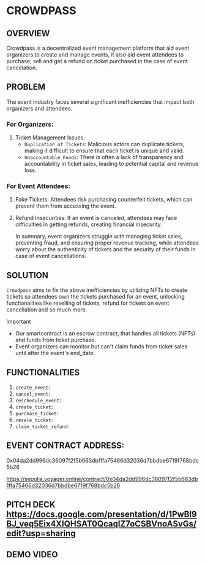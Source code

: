# CROWDPASS

## OVERVIEW
Crowdpass is a decentralized event management platform that aid event organizers to create and manage events, it also aid event attendees to purchase, sell and get a refund on ticket purchased in the case of event cancelation.

## PROBLEM
The event industry faces several significant inefficiencies that impact both organizers and attendees.

### For Organizers:

1. Ticket Management Issues: 
      - ``Duplication of Tickets``: Malicious actors can duplicate tickets, making it difficult to ensure that each ticket is unique and valid.
      - ``Unaccountable Funds``: There is often a lack of transparency and accountability in ticket sales, leading to potential capital and revenue loss. 

### For Event Attendees:

1. Fake Tickets: Attendees risk purchasing counterfeit tickets, which can prevent them from accessing the event.
2. Refund Insecurities: If an event is canceled, attendees may face difficulties in getting refunds, creating financial insecurity.

   In summary, event organizers struggle with managing ticket sales, preventing fraud, and ensuring proper revenue tracking, while attendees worry about the authenticity of tickets and the security of their funds in case of event cancellations.

## SOLUTION
`Crowdpass` aims to fix the above inefficiencies by utilizing NFTs to create tickets so attendees own the tickets purchased for an event, unlocking functionalities like reselling of tickets, refund for tickets on event cancellation and so much more.

> [!IMPORTANT]
> - Our smartcontract is an escrow contract, that handles all tickets (NFTs) and funds from ticket purchase.
> - Event organizers can monitor but can't claim funds from ticket sales until after the event's end_date.

## FUNCTIONALITIES
1. `create_event`:
2. `cancel_event`:
3. `reschedule_event`:
4. `create_ticket`:
5. `purchase_ticket`:
6. `resale_ticket`:
7. `claim_ticket_refund`:

## EVENT CONTRACT ADDRESS: 
0x04da2dd996dc36097f2f5b663db1ffa75466d32036d7bbdbe6719f768bdc5b26

<https://sepolia.voyager.online/contract/0x04da2dd996dc36097f2f5b663db1ffa75466d32036d7bbdbe6719f768bdc5b26>

## PITCH DECK <https://docs.google.com/presentation/d/1PwBl9BJ_veq5Eix4XIQHSAT0QcaqIZ7oCSBVnoASvGs/edit?usp=sharing>

## DEMO VIDEO
